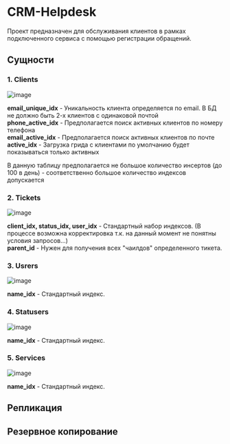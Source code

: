 # CRM-Helpdesk
Проект предназначен для обслуживания клиентов в рамках подключенного сервиса с помощью регистрации обращений.

## Сущности
### 1. Clients

  ![image](https://user-images.githubusercontent.com/49412112/174675992-37729a11-7ef1-44b5-930c-a64fbb23e1ef.png)

  **email_unique_idx** - Уникальность клиента определяется по email. В БД не должно быть 2-х клиентов с одинаковой почтой  
  **phone_active_idx** - Предполагается поиск активных клиентов по номеру телефона  
  **email_active_idx** - Предполагается поиск активных клиентов по почте  
  **active_idx** - Загрузка грида с клиентами по умолчанию будет показываться только активных  
  
  В данную таблицу предполагается не большое количество инсертов (до 100 в день) - соответственно большое количество индексов допускается

### 2. Tickets

  ![image](https://user-images.githubusercontent.com/49412112/174676724-30346234-f582-448f-86bf-27e7193feaa8.png)

  **client_idx, status_idx, user_idx** - Стандартный набор индексов. (В процессе возможна корректировка т.к. на данный момент не понятны условия запросов...)  
  **parent_id** - Нужен для получения всех "чаилдов" определенного тикета. 

### 3. Usrers

  ![image](https://user-images.githubusercontent.com/49412112/174677246-e62e7f80-3644-4b28-8c3c-6da9715a346b.png)

  **name_idx** - Стандартный индекс.
  
### 4. Statusers

  ![image](https://user-images.githubusercontent.com/49412112/174677246-e62e7f80-3644-4b28-8c3c-6da9715a346b.png)

  **name_idx** - Стандартный индекс.
  
### 5. Services 

  ![image](https://user-images.githubusercontent.com/49412112/174677246-e62e7f80-3644-4b28-8c3c-6da9715a346b.png)
  
  **name_idx** - Стандартный индекс.

## Репликация

## Резервное копирование
